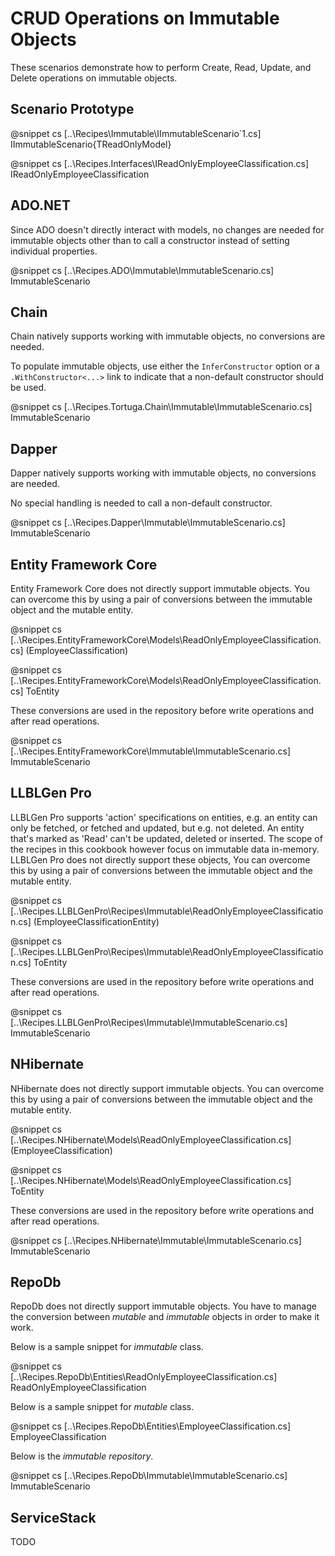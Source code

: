 ﻿# CRUD Operations on Immutable Objects

These scenarios demonstrate how to perform Create, Read, Update, and Delete operations on immutable objects. 

## Scenario Prototype

@snippet cs [..\Recipes\Immutable\IImmutableScenario`1.cs] IImmutableScenario{TReadOnlyModel}

@snippet cs [..\Recipes.Interfaces\IReadOnlyEmployeeClassification.cs] IReadOnlyEmployeeClassification


## ADO.NET

Since ADO doesn't directly interact with models, no changes are needed for immutable objects other than to call a constructor instead of setting individual properties.

@snippet cs [..\Recipes.ADO\Immutable\ImmutableScenario.cs] ImmutableScenario

## Chain

Chain natively supports working with immutable objects, no conversions are needed.

To populate immutable objects, use either the `InferConstructor` option or a `.WithConstructor<...>` link to indicate that a non-default constructor should be used.

@snippet cs [..\Recipes.Tortuga.Chain\Immutable\ImmutableScenario.cs] ImmutableScenario

## Dapper

Dapper natively supports working with immutable objects, no conversions are needed.

No special handling is needed to call a non-default constructor.

@snippet cs [..\Recipes.Dapper\Immutable\ImmutableScenario.cs] ImmutableScenario

## Entity Framework Core

Entity Framework Core does not directly support immutable objects. You can overcome this by using a pair of conversions between the immutable object and the mutable entity.

@snippet cs [..\Recipes.EntityFrameworkCore\Models\ReadOnlyEmployeeClassification.cs] <Constructor>(EmployeeClassification)

@snippet cs [..\Recipes.EntityFrameworkCore\Models\ReadOnlyEmployeeClassification.cs] ToEntity

These conversions are used in the repository before write operations and after read operations.

@snippet cs [..\Recipes.EntityFrameworkCore\Immutable\ImmutableScenario.cs] ImmutableScenario

## LLBLGen Pro 

LLBLGen Pro supports 'action' specifications on entities, e.g. an entity can only be fetched, or fetched and updated, but e.g. not deleted. An entity that's marked as 'Read' can't be updated, deleted or inserted. The scope of the recipes in this cookbook however
focus on immutable data in-memory. LLBLGen Pro does not directly support these objects, You can overcome this by using a pair of conversions between the immutable object and the mutable entity.

@snippet cs [..\Recipes.LLBLGenPro\Recipes\Immutable\ReadOnlyEmployeeClassification.cs] <Constructor>(EmployeeClassificationEntity)

@snippet cs [..\Recipes.LLBLGenPro\Recipes\Immutable\ReadOnlyEmployeeClassification.cs] ToEntity

These conversions are used in the repository before write operations and after read operations.

@snippet cs [..\Recipes.LLBLGenPro\Recipes\Immutable\ImmutableScenario.cs] ImmutableScenario

## NHibernate

NHibernate does not directly support immutable objects. You can overcome this by using a pair of conversions between the immutable object and the mutable entity.


@snippet cs [..\Recipes.NHibernate\Models\ReadOnlyEmployeeClassification.cs] <Constructor>(EmployeeClassification)

@snippet cs [..\Recipes.NHibernate\Models\ReadOnlyEmployeeClassification.cs] ToEntity

These conversions are used in the repository before write operations and after read operations.

@snippet cs [..\Recipes.NHibernate\Immutable\ImmutableScenario.cs] ImmutableScenario

## RepoDb

RepoDb does not directly support immutable objects. You have to manage the conversion between *mutable* and *immutable* objects in order to make it work.

Below is a sample snippet for *immutable* class.

@snippet cs [..\Recipes.RepoDb\Entities\ReadOnlyEmployeeClassification.cs] ReadOnlyEmployeeClassification

Below is a sample snippet for *mutable* class.

@snippet cs [..\Recipes.RepoDb\Entities\EmployeeClassification.cs] EmployeeClassification

Below is the *immutable repository*.

@snippet cs [..\Recipes.RepoDb\Immutable\ImmutableScenario.cs] ImmutableScenario

## ServiceStack

TODO
